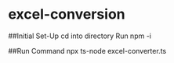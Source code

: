 # excel-conversion

##Initial Set-Up
cd into directory
Run npm -i

##Run Command
npx ts-node excel-converter.ts